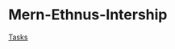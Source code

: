 # Mern-Ethnus-Intership

<a href="https://aankitasoni.github.io/MERN-Ethnus-Internship/" target="_blank">Tasks</a>
